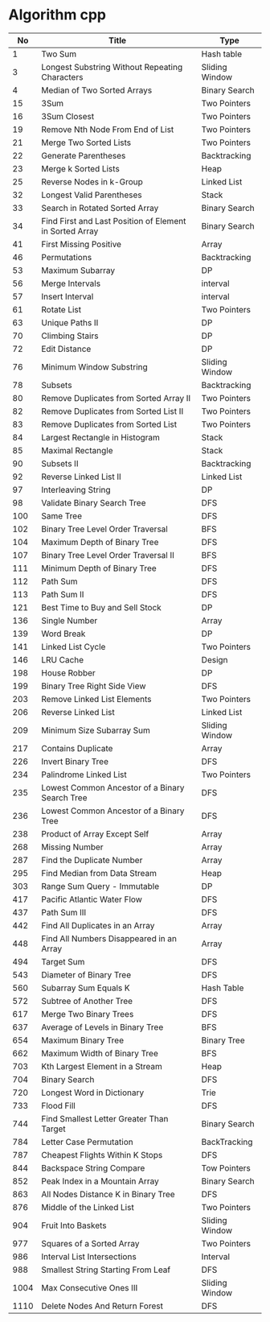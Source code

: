 # Algorithm cpp

| No   | Title                                                   | Type           |
| ---- | ------------------------------------------------------- | -------------- |
| 1    | Two Sum                                                 | Hash table     |
| 3    | Longest Substring Without Repeating Characters          | Sliding Window |
| 4    | Median of Two Sorted Arrays                             | Binary Search  |
| 15   | 3Sum                                                    | Two Pointers   |
| 16   | 3Sum Closest                                            | Two Pointers   |
| 19   | Remove Nth Node From End of List                        | Two Pointers   |
| 21   | Merge Two Sorted Lists                                  | Two Pointers   |
| 22   | Generate Parentheses                                    | Backtracking   |
| 23   | Merge k Sorted Lists                                    | Heap           |
| 25   | Reverse Nodes in k-Group                                | Linked List    |
| 32   | Longest Valid Parentheses                               | Stack          |
| 33   | Search in Rotated Sorted Array                          | Binary Search  |
| 34   | Find First and Last Position of Element in Sorted Array | Binary Search  |
| 41   | First Missing Positive                                  | Array          |
| 46   | Permutations                                            | Backtracking   |
| 53   | Maximum Subarray                                        | DP             |
| 56   | Merge Intervals                                         | interval       |
| 57   | Insert Interval                                         | interval       |
| 61   | Rotate List                                             | Two Pointers   |
| 63   | Unique Paths II                                         | DP             |
| 70   | Climbing Stairs                                         | DP             |
| 72   | Edit Distance                                           | DP             |
| 76   | Minimum Window Substring                                | Sliding Window |
| 78   | Subsets                                                 | Backtracking   |
| 80   | Remove Duplicates from Sorted Array II                  | Two Pointers   |
| 82   | Remove Duplicates from Sorted List II                   | Two Pointers   |
| 83   | Remove Duplicates from Sorted List                      | Two Pointers   |
| 84   | Largest Rectangle in Histogram                          | Stack          |
| 85   | Maximal Rectangle                                       | Stack          |
| 90   | Subsets II                                              | Backtracking   |
| 92   | Reverse Linked List II                                  | Linked List    |
| 97   | Interleaving String                                     | DP             |
| 98   | Validate Binary Search Tree                             | DFS            |
| 100  | Same Tree                                               | DFS            |
| 102  | Binary Tree Level Order Traversal                       | BFS            |
| 104  | Maximum Depth of Binary Tree                            | DFS            |
| 107  | Binary Tree Level Order Traversal II                    | BFS            |
| 111  | Minimum Depth of Binary Tree                            | DFS            |
| 112  | Path Sum                                                | DFS            |
| 113  | Path Sum II                                             | DFS            |
| 121  | Best Time to Buy and Sell Stock                         | DP             |
| 136  | Single Number                                           | Array          |
| 139  | Word Break                                              | DP             |
| 141  | Linked List Cycle                                       | Two Pointers   |
| 146  | LRU Cache                                               | Design         |
| 198  | House Robber                                            | DP             |
| 199  | Binary Tree Right Side View                             | DFS            |
| 203  | Remove Linked List Elements                             | Two Pointers   |
| 206  | Reverse Linked List                                     | Linked List    |
| 209  | Minimum Size Subarray Sum                               | Sliding Window |
| 217  | Contains Duplicate                                      | Array          |
| 226  | Invert Binary Tree                                      | DFS            |
| 234  | Palindrome Linked List                                  | Two Pointers   |
| 235  | Lowest Common Ancestor of a Binary Search Tree          | DFS            |
| 236  | Lowest Common Ancestor of a Binary Tree                 | DFS            |
| 238  | Product of Array Except Self                            | Array          |
| 268  | Missing Number                                          | Array          |
| 287  | Find the Duplicate Number                               | Array          |
| 295  | Find Median from Data Stream                            | Heap           |
| 303  | Range Sum Query - Immutable                             | DP             |
| 417  | Pacific Atlantic Water Flow                             | DFS            |
| 437  | Path Sum III                                            | DFS            |
| 442  | Find All Duplicates in an Array                         | Array          |
| 448  | Find All Numbers Disappeared in an Array                | Array          |
| 494  | Target Sum                                              | DFS            |
| 543  | Diameter of Binary Tree                                 | DFS            |
| 560  | Subarray Sum Equals K                                   | Hash Table     |
| 572  | Subtree of Another Tree                                 | DFS            |
| 617  | Merge Two Binary Trees                                  | DFS            |
| 637  | Average of Levels in Binary Tree                        | BFS            |
| 654  | Maximum Binary Tree                                     | Binary Tree    |
| 662  | Maximum Width of Binary Tree                            | BFS            |
| 703  | Kth Largest Element in a Stream                         | Heap           |
| 704  | Binary Search                                           | DFS            |
| 720  | Longest Word in Dictionary                              | Trie           |
| 733  | Flood Fill                                              | DFS            |
| 744  | Find Smallest Letter Greater Than Target                | Binary Search  |
| 784  | Letter Case Permutation                                 | BackTracking   |
| 787  | Cheapest Flights Within K Stops                         | DFS            |
| 844  | Backspace String Compare                                | Tow Pointers   |
| 852  | Peak Index in a Mountain Array                          | Binary Search  |
| 863  | All Nodes Distance K in Binary Tree                     | DFS            |
| 876  | Middle of the Linked List                               | Two Pointers   |
| 904  | Fruit Into Baskets                                      | Sliding Window |
| 977  | Squares of a Sorted Array                               | Two Pointers   |
| 986  | Interval List Intersections                             | Interval       |
| 988  | Smallest String Starting From Leaf                      | DFS            |
| 1004 | Max Consecutive Ones III                                | Sliding Window |
| 1110 | Delete Nodes And Return Forest                          | DFS            |
